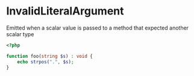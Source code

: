 # InvalidLiteralArgument

Emitted when a scalar value is passed to a method that expected another scalar type

```php
<?php

function foo(string $s) : void {
    echo strpos(".", $s);
}
```
